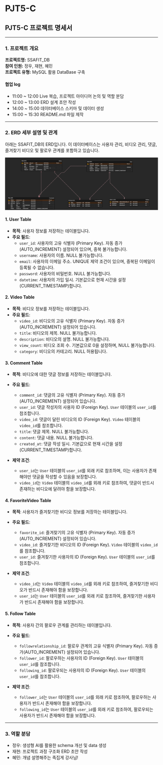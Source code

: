 # PJT5-C

## **PJT5-C 프로젝트 명세서**

---

### **1. 프로젝트 개요**

**프로젝트명:** SSAFIT_DB  
**참여 인원:** 정우, 재현, 혜민  
**프로젝트 유형:** MySQL 활용 DataBase 구축  

#### **협업 log**  
- 11:00 ~ 12:00 Live 복습, 프로젝트 아이디어 논의 및 역할 분담  
- 12:00 ~ 13:00 ERD 설계 초안 작성  
- 14:00 ~ 15:00 데이터베이스 스키마 및 데이터 생성  
- 15:00 ~ 15:30 README.md 파일 제작  

---

### **2. ERD 세부 설명 및 관계**

아래는 SSAFIT_DB의 ERD입니다. 이 데이터베이스는 사용자 관리, 비디오 관리, 댓글, 즐겨찾기 비디오 및 팔로우 관계를 포함하고 있습니다. 

![ERD](ERD_ssafit.png)

#### **1. User Table**

- **목적**: 사용자 정보를 저장하는 테이블입니다.
- **주요 필드**:
  - `user_id`: 사용자의 고유 식별자 (Primary Key). 자동 증가(AUTO_INCREMENT) 설정되어 있으며, 중복 불가능합니다.
  - `username`: 사용자의 이름. NULL 불가능합니다.
  - `email`: 사용자의 이메일 주소. UNIQUE 제약 조건이 있으며, 중복된 이메일이 등록될 수 없습니다.
  - `password`: 사용자의 비밀번호. NULL 불가능합니다.
  - `datetime`: 사용자의 가입 일시. 기본값으로 현재 시간을 설정(CURRENT_TIMESTAMP)합니다.

#### **2. Video Table**

- **목적**: 비디오 정보를 저장하는 테이블입니다.
- **주요 필드**:
  - `video_id`: 비디오의 고유 식별자 (Primary Key). 자동 증가(AUTO_INCREMENT) 설정되어 있습니다.
  - `title`: 비디오의 제목. NULL 불가능합니다.
  - `description`: 비디오의 설명. NULL 불가능합니다.
  - `view_count`: 비디오 조회 수. 기본값으로 0을 설정하며, NULL 불가능합니다.
  - `category`: 비디오의 카테고리. NULL 허용됩니다.

#### **3. Comment Table**

- **목적**: 비디오에 대한 댓글 정보를 저장하는 테이블입니다.
- **주요 필드**:
  - `comment_id`: 댓글의 고유 식별자 (Primary Key). 자동 증가(AUTO_INCREMENT) 설정되어 있습니다.
  - `user_id`: 댓글 작성자의 사용자 ID (Foreign Key). `User` 테이블의 `user_id`를 참조합니다.
  - `video_id`: 댓글이 달린 비디오의 ID (Foreign Key). `Video` 테이블의 `video_id`를 참조합니다.
  - `title`: 댓글 제목. NULL 불가능합니다.
  - `content`: 댓글 내용. NULL 불가능합니다.
  - `created_at`: 댓글 작성 일시. 기본값으로 현재 시간을 설정(CURRENT_TIMESTAMP)합니다.

- **제약 조건**: 
  - `user_id`는 `User` 테이블의 `user_id`를 외래 키로 참조하며, 이는 사용자가 존재해야만 댓글을 작성할 수 있음을 보장합니다.
  - `video_id`는 `Video` 테이블의 `video_id`를 외래 키로 참조하여, 댓글이 반드시 존재하는 비디오에 달려야 함을 보장합니다.

#### **4. FavoriteVideo Table**

- **목적**: 사용자가 즐겨찾기한 비디오 정보를 저장하는 테이블입니다.
- **주요 필드**:
  - `favorite_id`: 즐겨찾기의 고유 식별자 (Primary Key). 자동 증가(AUTO_INCREMENT) 설정되어 있습니다.
  - `video_id`: 즐겨찾기한 비디오의 ID (Foreign Key). `Video` 테이블의 `video_id`를 참조합니다.
  - `user_id`: 즐겨찾기한 사용자의 ID (Foreign Key). `User` 테이블의 `user_id`를 참조합니다.

- **제약 조건**:
  - `video_id`는 `Video` 테이블의 `video_id`를 외래 키로 참조하여, 즐겨찾기한 비디오가 반드시 존재해야 함을 보장합니다.
  - `user_id`는 `User` 테이블의 `user_id`를 외래 키로 참조하여, 즐겨찾기한 사용자가 반드시 존재해야 함을 보장합니다.

#### **5. Follow Table**

- **목적**: 사용자 간의 팔로우 관계를 관리하는 테이블입니다.
- **주요 필드**:
  - `followrelationship_id`: 팔로우 관계의 고유 식별자 (Primary Key). 자동 증가(AUTO_INCREMENT) 설정되어 있습니다.
  - `follower_id`: 팔로우하는 사용자의 ID (Foreign Key). `User` 테이블의 `user_id`를 참조합니다.
  - `following_id`: 팔로우되는 사용자의 ID (Foreign Key). `User` 테이블의 `user_id`를 참조합니다.

- **제약 조건**:
  - `follower_id`는 `User` 테이블의 `user_id`를 외래 키로 참조하여, 팔로우하는 사용자가 반드시 존재해야 함을 보장합니다.
  - `following_id`는 `User` 테이블의 `user_id`를 외래 키로 참조하여, 팔로우되는 사용자가 반드시 존재해야 함을 보장합니다.

---

### **3. 역할 분담**

- 정우: 생성형 AI를 활용한 schema 개선 및 data 생성
- 재현: 프로젝트 과정 구조화 ERD 초안 작성  
- 혜민: 개념 설명해주는 족집게 강사님!

